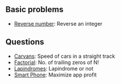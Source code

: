 ﻿## Basic problems
- [Reverse number](FLOW007.cpp): Reverse an integer

## Questions

- [Carvans](CARVANS.cpp): Speed of cars in a straight track
- [Factorial](FCTRL.cpp): No. of trailing zeros of N!
- [Lapindromes](LAPIN.cpp): Lapindrome or not
- [Smart Phone](ZCO14003): Maximize app profit



